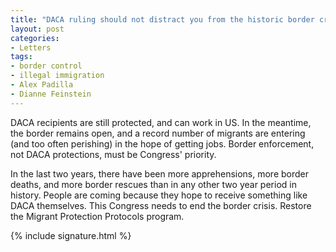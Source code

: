 ```yaml
---
title: "DACA ruling should not distract you from the historic border crisis"
layout: post
categories:
- Letters
tags:
- border control
- illegal immigration
- Alex Padilla
- Dianne Feinstein
---
```


DACA recipients are still protected, and can work in US. In the meantime, the border remains open, and a record number of migrants are entering (and too often perishing) in the hope of getting jobs. Border enforcement, not DACA protections, must be Congress' priority.

In the last two years, there have been more apprehensions, more border deaths, and more border rescues than in any other two year period in history. People are coming because they hope to receive something like DACA themselves. This Congress needs to end the border crisis. Restore the Migrant Protection Protocols program.

{% include signature.html %}
